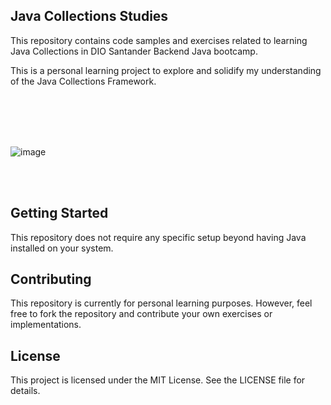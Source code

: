 ## Java Collections Studies

This repository contains code samples and exercises related to learning Java Collections in DIO Santander Backend Java bootcamp.

This is a personal learning project to explore and solidify my understanding of the Java Collections Framework.

<br><br><br><br>

![image](https://github.com/Vinicius-O-Ferraz/Java-Collections/assets/146992032/1c4c3d4a-72de-4e3a-ba17-80da2b47bdf4)

<br><br>

## Getting Started
This repository does not require any specific setup beyond having Java installed on your system.

## Contributing
This repository is currently for personal learning purposes. However, feel free to fork the repository and contribute your own exercises or implementations.

## License
This project is licensed under the MIT License. See the LICENSE file for details.
